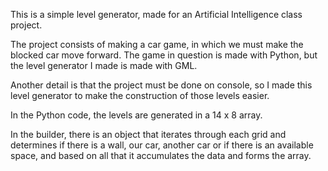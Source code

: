 This is a simple level generator, made for an Artificial Intelligence class project.

The project consists of making a car game, in which we must make the blocked car move forward. The game in question is made with Python, but the level generator I made is made with GML.

Another detail is that the project must be done on console, so I made this level generator to make the construction of those levels easier.

In the Python code, the levels are generated in a 14 x 8 array.

In the builder, there is an object that iterates through each grid and determines if there is a wall, our car, another car or if there is an available space, and based on all that it accumulates the data and forms the array.

